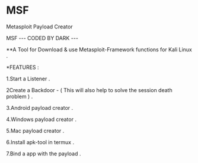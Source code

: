 # MSF

Metasploit Payload Creator

MSF
--- CODED BY DARK ---

**A Tool for Download & use Metasploit-Framework functions for Kali Linux .

*FEATURES :

1.Start a Listener . 

2Create a Backdoor - ( This will also help to solve the session death problem ) .

3.Android payload creator . 

4.Windows payload creator . 

5.Mac payload creator . 

6.Install apk-tool in termux . 

7.Bind a app with the payload . 
